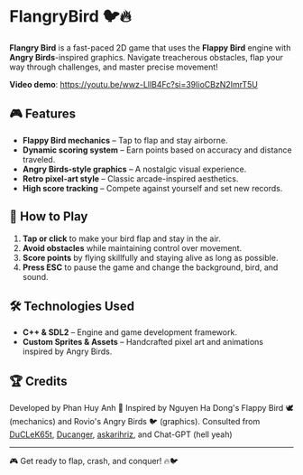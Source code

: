 # FlangryBird 🐦🔥

**Flangry Bird** is a fast-paced 2D game that uses the **Flappy Bird** engine with **Angry Birds**-inspired graphics. Navigate treacherous obstacles, flap your way through challenges, and master precise movement!

**Video demo**: https://youtu.be/wwz-LllB4Fc?si=39IioCBzN2ImrT5U

## 🎮 Features
- **Flappy Bird mechanics** – Tap to flap and stay airborne.
- **Dynamic scoring system** – Earn points based on accuracy and distance traveled.
- **Angry Birds-style graphics** – A nostalgic visual experience.
- **Retro pixel-art style** – Classic arcade-inspired aesthetics.
- **High score tracking** – Compete against yourself and set new records.

## 🚀 How to Play
1. **Tap or click** to make your bird flap and stay in the air.
2. **Avoid obstacles** while maintaining control over movement.
3. **Score points** by flying skillfully and staying alive as long as possible.
4. **Press ESC** to pause the game and change the background, bird, and sound.

## 🛠️ Technologies Used
- **C++ & SDL2** – Engine and game development framework.
- **Custom Sprites & Assets** – Handcrafted pixel art and animations inspired by Angry Birds.

## 🏆 Credits
Developed by Phan Huy Anh 🚀
Inspired by Nguyen Ha Dong's Flappy Bird 🕊️ (mechanics) and Rovio's Angry Birds 🐦 (graphics).
Consulted from [DuCLeK65t](https://github.com/DuCLeK65t), [Ducanger](https://github.com/Ducanger), [askarihriz](https://github.com/askarihriz), and Chat-GPT (hell yeah)

---

🎮 Get ready to flap, crash, and conquer! 🔥🐦

